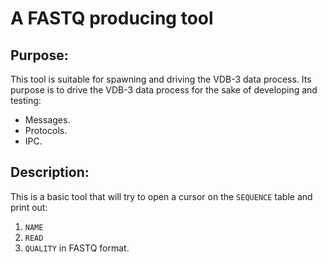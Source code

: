 # A FASTQ producing tool

## Purpose:
This tool is suitable for spawning and driving the VDB-3 data process. Its purpose
is to drive the VDB-3 data process for the sake of developing and testing:
* Messages.
* Protocols.
* IPC.

## Description:
This is a basic tool that will try to open a cursor on the `SEQUENCE` table and print out:
1. `NAME`
2. `READ`
3. `QUALITY`
in FASTQ format.

